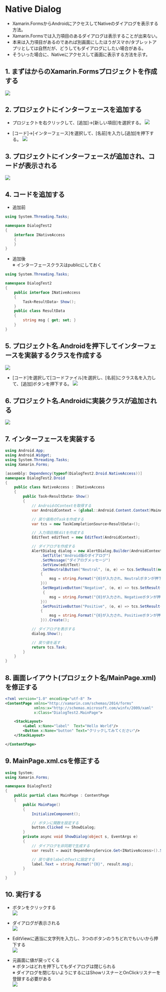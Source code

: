 # Native Dialog
- Xamarin.FormsからAndroidにアクセスしてNativeのダイアログを表示する方法。
- Xamarin.Formsでは入力項目のあるダイアログは表示することが出来ない。
- 本来は入力項目があるのであれば別画面にしたほうがスマホ/タブレットアプリとしては自然だが、どうしてもダイアログにしたい場合がある。
- そういった場合に、Nativeにアクセスして画面に表示する方法を示す。

## 1. まずはからのXamarin.Formsプロジェクトを作成する
![](./img/1.png)

## 2. プロジェクトにインターフェースを追加する
- プロジェクトを右クリックして、[追加]->[新しい項目]を選択する。
![](./img/2.png)

- [コード]->[インターフェース]を選択して、[名前]を入力し[追加]を押下する。
![](./img/3.png)

## 3. プロジェクトにインターフェースが追加され、コードが表示される
![](./img/4.png)

## 4. コードを追加する
- 追加前
```C#
using System.Threading.Tasks;

namespace DialogTest2
{
    interface INativeAccess
    {
    }
}
```

- 追加後  
※ インターフェースクラスはpublicにしておく
```C#
using System.Threading.Tasks;

namespace DialogTest2
{
    public interface INativeAccess
    {
        Task<ResultData> Show();
    }
    public class ResultData
    {
        string msg { get; set; }
    }
}
```
## 5. プロジェクト名.Androidを押下してインターフェースを実装するクラスを作成する
![](./img/5.png)

- [コード]を選択して[コードファイル]を選択し、[名前]にクラス名を入力して、[追加]ボタンを押下する。
![](./img/6.png)

## 6. プロジェクト名.Androidに実装クラスが追加される
![](./img/7.png)

## 7. インターフェースを実装する
```C#
using Android.App;
using Android.Widget;
using System.Threading.Tasks;
using Xamarin.Forms;

[assembly: Dependency(typeof(DialogTest2.Droid.NativeAccess))]
namespace DialogTest2.Droid
{
    public class NativeAccess : INativeAccess
    {
        public Task<ResultData> Show()
        {
            // AndroidのContextを取得する
            var AndroidContext = (global::Android.Content.Context)MainActivity.context;

            // 戻り値用のTaskを作成する
            var tcs = new TaskCompletionSource<ResultData>();

            // 入力項目用Editを作成する
            EditText editText = new EditText(AndroidContext);

            // ダイアログを作成する
            AlertDialog dialog = new AlertDialog.Builder(AndroidContext)
                .SetTitle("Android版のダイアログ")
                .SetMessage("ダイアログメッセージ")
                .SetView(editText)
                .SetNeutralButton("Neutral", (o, e) => tcs.SetResult(new ResultData
                {
                    msg = string.Format("{0}が入力され、Neutralボタンが押下されました", editText.Text)
                }))
                .SetNegativeButton("Negative", (o, e) => tcs.SetResult(new ResultData
                 {
                    msg = string.Format("{0}が入力され、Negativeボタンが押下されました", editText.Text)
                }))
                .SetPositiveButton("Positive", (o, e) => tcs.SetResult(new ResultData
                {
                    msg = string.Format("{0}が入力され、Positiveボタンが押下されました", editText.Text)
                })).Create();

            // ダイアログを表示する
            dialog.Show();

            // 戻り値を返す
            return tcs.Task;
        }
    }
}
```

## 8. 画面レイアウト(プロジェクト名/MainPage.xml)を修正する
```xml
<?xml version="1.0" encoding="utf-8" ?>
<ContentPage xmlns="http://xamarin.com/schemas/2014/forms"
             xmlns:x="http://schemas.microsoft.com/winfx/2009/xaml"
             x:Class="DialogTest2.MainPage">

    <StackLayout>
        <Label x:Name="label"  Text="Hello World"/>
        <Button x:Name="button" Text="クリックしてみてください"/>
    </StackLayout>

</ContentPage>

```

## 9. MainPage.xml.csを修正する
```C#
using System;
using Xamarin.Forms;

namespace DialogTest2
{
    public partial class MainPage : ContentPage
    {
        public MainPage()
        {
            InitializeComponent();

            // ボタンに関数を設定する
            button.Clicked += ShowDialog;
        }
        private async void ShowDialog(object s, EventArgs e)
        {
            // ダイアログを非同期で生成する
            var result = await DependencyService.Get<INativeAccess>().Show();

            // 戻り値をlabelのTextに設定する
            label.Text = string.Format("{0}", result.msg);
        }
    }
}
```

## 10. 実行する

- ボタンをクリックする  
![](./img/8.png)  

- ダイアログが表示される  
![](./img/9.png)  

- EditViewに適当に文字列を入力し、3つのボタンのうちどれでもいいから押下する  
![](./img/10.png)  

- 元画面に値が戻ってくる  
    ※ ボタンはどれを押下してもダイアログは閉じられる  
    ※ ダイアログを閉じないようにするにはShowリスナーとOnClickリスナーを登録する必要がある  
![](./img/11.png)